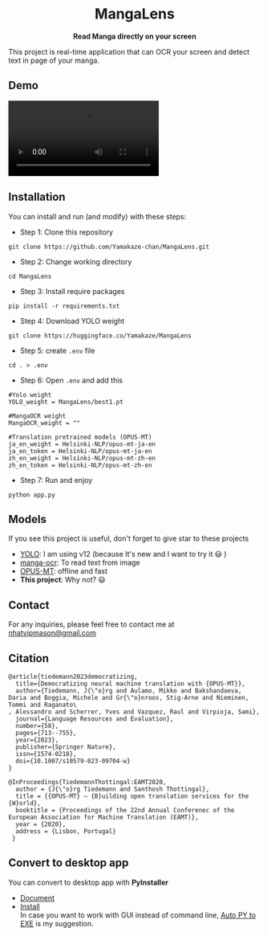 # <center>MangaLens</center>
<text><center><strong>Read Manga directly on your screen</strong></center></text>

This project is real-time application that can OCR your screen and detect text in page of your manga.

## Demo
<video src="MangaLensDemo.mp4"></video>
## Installation
You can install and run (and modify) with these steps:
- Step 1: Clone this repository
```
git clone https://github.com/Yamakaze-chan/MangaLens.git
```
- Step 2: Change working directory
```
cd MangaLens
```
- Step 3: Install require packages
```
pip install -r requirements.txt
```
- Step 4: Download YOLO weight
```
git clone https://huggingface.co/Yamakaze/MangaLens  
```
- Step 5: create `.env` file
```
cd . > .env
```
- Step 6: Open `.env` and add this
```
#Yolo weight
YOLO_weight = MangaLens/best1.pt

#MangaOCR weight
MangaOCR_weight = ""

#Translation pretrained models (OPUS-MT)
ja_en_weight = Helsinki-NLP/opus-mt-ja-en
ja_en_token = Helsinki-NLP/opus-mt-ja-en
zh_en_weight = Helsinki-NLP/opus-mt-zh-en
zh_en_token = Helsinki-NLP/opus-mt-zh-en
```
- Step 7: Run and enjoy
```
python app.py
```
## Models
If you see this project is useful, don't forget to give star to these projects
- [YOLO](https://github.com/ultralytics/ultralytics): I am using v12 (because It's new and I want to try it :smiley: )
- [manga-ocr](https://github.com/kha-white/manga-ocr): To read text from image
- [OPUS-MT](https://github.com/Helsinki-NLP/Opus-MT): offline and fast
- **This project**: Why not? :smiley:
## Contact
For any inquiries, please feel free to contact me at nhatvipmason@gmail.com
## Citation
```
@article{tiedemann2023democratizing,
  title={Democratizing neural machine translation with {OPUS-MT}},
  author={Tiedemann, J{\"o}rg and Aulamo, Mikko and Bakshandaeva, Daria and Boggia, Michele and Gr{\"o}nroos, Stig-Arne and Nieminen, Tommi and Raganato\
, Alessandro and Scherrer, Yves and Vazquez, Raul and Virpioja, Sami},
  journal={Language Resources and Evaluation},
  number={58},
  pages={713--755},
  year={2023},
  publisher={Springer Nature},
  issn={1574-0218},
  doi={10.1007/s10579-023-09704-w}
}

@InProceedings{TiedemannThottingal:EAMT2020,
  author = {J{\"o}rg Tiedemann and Santhosh Thottingal},
  title = {{OPUS-MT} — {B}uilding open translation services for the {W}orld},
  booktitle = {Proceedings of the 22nd Annual Conferenec of the European Association for Machine Translation (EAMT)},
  year = {2020},
  address = {Lisbon, Portugal}
 }
```
## Convert to desktop app
You can convert to desktop app with **PyInstaller**   
- [Document](https://pyinstaller.org/en/stable/)   
- [Install](https://pypi.org/project/pyinstaller/)   
In case you want to work with GUI instead of command line, [Auto PY to EXE](https://pypi.org/project/pyinstaller/) is my suggestion.